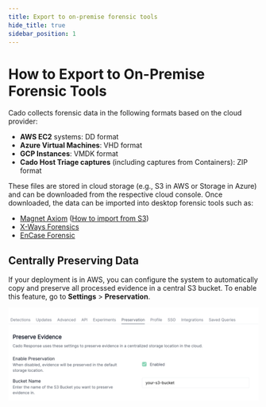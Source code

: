 ```yaml
---
title: Export to on-premise forensic tools
hide_title: true
sidebar_position: 1
---
```


# How to Export to On-Premise Forensic Tools

Cado collects forensic data in the following formats based on the cloud provider:

- **AWS EC2** systems: DD format
- **Azure Virtual Machines**: VHD format
- **GCP Instances**: VMDK format
- **Cado Host Triage captures** (including captures from Containers): ZIP format

These files are stored in cloud storage (e.g., S3 in AWS or Storage in Azure) and can be downloaded from the respective cloud console. Once downloaded, the data can be imported into desktop forensic tools such as:

- [Magnet Axiom](https://www.magnetforensics.com/products/magnet-axiom/) ([How to import from S3](https://www.magnetforensics.com/docs/axiom/html/Content/en-us/acquire-cloud/acquire-amazon-s3.htm))
- [X-Ways Forensics](https://www.x-ways.net/forensics/)
- [EnCase Forensic](https://www.opentext.com/products/encase-forensic)

## Centrally Preserving Data

If your deployment is in AWS, you can configure the system to automatically copy and preserve all processed evidence in a central S3 bucket. To enable this feature, go to **Settings** > **Preservation**.

![Preservation](/img/preserve.png)

